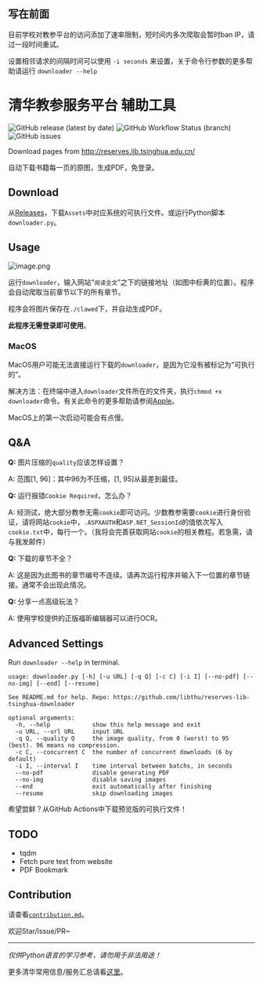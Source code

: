 ## 写在前面

目前学校对教参平台的访问添加了速率限制，短时间内多次爬取会暂时ban IP，请过一段时间重试。

设置相邻请求的间隔时间可以使用 `-i seconds` 来设置，关于命令行参数的更多帮助请运行 `downloader --help`

# 清华教参服务平台 辅助工具

![GitHub release (latest by date)](https://img.shields.io/github/v/release/libthu/reserves-lib-tsinghua-downloader) ![GitHub Workflow Status (branch)](https://img.shields.io/github/workflow/status/libthu/reserves-lib-tsinghua-downloader/Release%20Test/main) ![GitHub issues](https://img.shields.io/github/issues/libthu/reserves-lib-tsinghua-downloader)

Download pages from http://reserves.lib.tsinghua.edu.cn/

自动下载书籍每一页的原图，生成PDF，免登录。

## Download

从[Releases](https://github.com/libthu/reserves-lib-tsinghua-downloader/releases/latest)，下载`Assets`中对应系统的可执行文件。或运行Python脚本`downloader.py`。

## Usage

![image.png](https://s2.loli.net/2022/01/23/utwNI73z15T4OLS.png)

运行`downloader`，输入网站“`阅读全文`”之下的链接地址（如图中标黄的位置）。程序会自动爬取当前章节以下的所有章节。

程序会将图片保存在`./clawed`下，并自动生成PDF。

**此程序无需登录即可使用**。

### MacOS

MacOS用户可能无法直接运行下载的`downloader`，是因为它没有被标记为“可执行的”。

解决方法：在终端中进入`downloader`文件所在的文件夹，执行`chmod +x downloader`命令。有关此命令的更多帮助请参阅[Apple](https://support.apple.com/zh-cn/guide/terminal/apdd100908f-06b3-4e63-8a87-32e71241bab4/mac)。

MacOS上的第一次启动可能会有点慢。

## Q&A

**Q:** 图片压缩的`quality`应该怎样设置？

A: 范围[1, 96]：其中96为不压缩，[1, 95]从最差到最佳。

**Q:** 运行报错`Cookie Required`，怎么办？

A: 经测试，绝大部分教参无需`cookie`即可访问。少数教参需要`cookie`进行身份验证，请将网站`cookie`中，`.ASPXAUTH`和`ASP.NET_SessionId`的值依次写入`cookie.txt`中，每行一个。（我将会完善获取网站`cookie`的相关教程。若急需，请与我发邮件）

**Q:** 下载的章节不全？

A: 这是因为此图书的章节编号不连续。请再次运行程序并输入下一位置的章节链接。通常不会出现此情况。

**Q:** 分享一点高级玩法？

A: 使用学校提供的正版福昕编辑器可以进行OCR。

## Advanced Settings

Run `downloader --help` in terminal.

```
usage: downloader.py [-h] [-u URL] [-q Q] [-c C] [-i I] [--no-pdf] [--no-img] [--end] [--resume]

See README.md for help. Repo: https://github.com/libthu/reserves-lib-tsinghua-downloader

optional arguments:
  -h, --help            show this help message and exit
  -u URL, --url URL     input URL
  -q Q, --quality Q     the image quality, from 0 (worst) to 95 (best). 96 means no compression.
  -c C, --concurrent C  the number of concurrent downloads (6 by default)
  -i I, --interval I    time interval between batchs, in seconds
  --no-pdf              disable generating PDF
  --no-img              disable saving images
  --end                 exit automatically after finishing
  --resume              skip downloading images
```

希望尝鲜？从GitHub Actions中下载预览版的可执行文件！

## TODO

- tqdm
- Fetch pure text from website
- PDF Bookmark

## Contribution

请查看[`contribution.md`](/contribution.md)。

欢迎Star/Issue/PR~

---

*仅供Python语言的学习参考，请勿用于非法用途！*

更多清华常用信息/服务汇总请看[这里](https://github.com/ZenithalHourlyRate/thuservices)。
